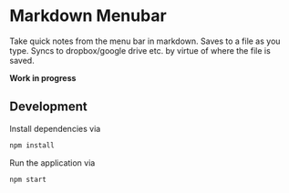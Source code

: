 # Markdown Menubar

Take quick notes from the menu bar in markdown. Saves to a file
as you type. Syncs to dropbox/google drive etc. by virtue of
where the file is saved.

**Work in progress**

## Development
Install dependencies via
```bash
npm install
```

Run the application via
```bash
npm start
```
